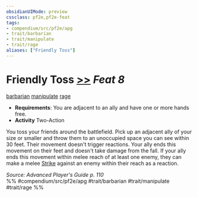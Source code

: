 ```yaml
---
obsidianUIMode: preview
cssclass: pf2e,pf2e-feat
tags:
- compendium/src/pf2e/apg
- trait/barbarian
- trait/manipulate
- trait/rage
aliases: ["Friendly Toss"]
---
```

# Friendly Toss  [>>](../../rules/core-rulebook/chapter-9-playing-the-game.md#Actions "Two-Action") *Feat 8*  
[barbarian](../../rules/traits/barbarian.md)  [manipulate](../../rules/traits/manipulate.md)  [rage](../../rules/traits/rage.md)  

- **Requirements**: You are adjacent to an ally and have one or more hands free.
- **Activity** Two-Action

You toss your friends around the battlefield. Pick up an adjacent ally of your size or smaller and throw them to an unoccupied space you can see within 30 feet. Their movement doesn't trigger reactions. Your ally ends this movement on their feet and doesn't take damage from the fall. If your ally ends this movement within melee reach of at least one enemy, they can make a melee [Strike](../../rules/actions/strike.md) against an enemy within their reach as a reaction.

*Source: Advanced Player's Guide p. 110*  
%% #compendium/src/pf2e/apg #trait/barbarian #trait/manipulate #trait/rage %%